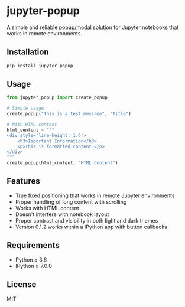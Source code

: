 # jupyter-popup

A simple and reliable popup/modal solution for Jupyter notebooks that works in remote environments.

## Installation

```bash
pip install jupyter-popup
```

## Usage

```python
from jupyter_popup import create_popup

# Simple usage
create_popup("This is a test message", "Title")

# With HTML content
html_content = """
<div style='line-height: 1.6'>
    <h3>Important Information</h3>
    <p>This is formatted content.</p>
</div>
"""
create_popup(html_content, "HTML Content")
```

## Features

- True fixed positioning that works in remote Jupyter environments
- Proper handling of long content with scrolling
- Works with HTML content
- Doesn't interfere with notebook layout
- Proper contrast and visibility in both light and dark themes
- Version 0.1.2 works within a IPython app with button callbacks

## Requirements

- Python ≥ 3.6
- IPython ≥ 7.0.0

## License

MIT